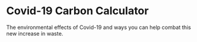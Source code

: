# Covid-19 Carbon Calculator
The environmental effects of Covid-19 and ways you can help combat this new increase in waste. 
